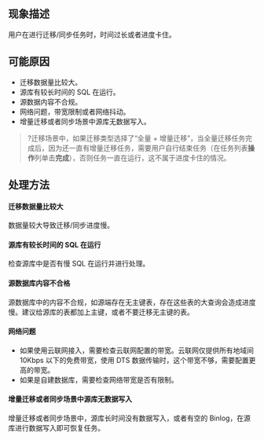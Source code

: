 ## 现象描述
用户在进行迁移/同步任务时，时间过长或者进度卡住。 

## 可能原因
- 迁移数据量比较大。
- 源库有较长时间的 SQL 在运行。
- 源数据内容不合规。
- 网络问题，带宽限制或者网络抖动。
- 增量迁移或者同步场景中源库无数据写入。
> ?迁移场景中，如果迁移类型选择了“全量 + 增量迁移”，当全量迁移任务完成后，因为还一直有增量迁移任务，需要用户自行结束任务（在任务列表**操作**列单击**完成**），否则任务一直在运行，这不属于进度卡住的情况。

## 处理方法
#### 迁移数据量比较大
数据量较大导致迁移/同步进度慢。

#### 源库有较长时间的 SQL 在运行
检查源库中是否有慢 SQL 在运行并进行处理。

#### 源数据库内容不合格
源数据库中的内容不合规，如源端存在无主键表，存在这些表的大查询会造成进度慢。建议给源库的表都加上主键，或者不要迁移无主键的表。

#### 网络问题
- 如果使用云联网接入，需要检查云联网配置的带宽。云联网仅提供所有地域间 10Kbps 以下的免费带宽，使用 DTS 数据传输时，这个带宽不够，需要配置更高的带宽。
- 如果是自建数据库，需要检查网络带宽是否有限制。

#### 增量迁移或者同步场景中源库无数据写入
增量迁移或者同步场景中，源库长时间没有数据写入，或者有空的 Binlog，在源库进行数据写入即可恢复任务。

